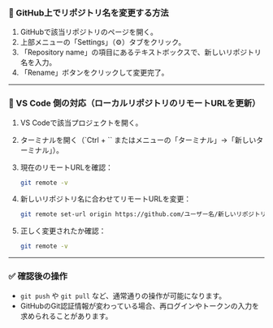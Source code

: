 ### 🔧 GitHub上でリポジトリ名を変更する方法

1. GitHubで該当リポジトリのページを開く。
2. 上部メニューの「Settings」（⚙️）タブをクリック。
3. 「Repository name」の項目にあるテキストボックスで、新しいリポジトリ名を入力。
4. 「Rename」ボタンをクリックして変更完了。

---

### 🔄 VS Code 側の対応（ローカルリポジトリのリモートURLを更新）

1. VS Codeで該当プロジェクトを開く。

2. ターミナルを開く（\`Ctrl + \`\` またはメニューの「ターミナル」→「新しいターミナル」）。

3. 現在のリモートURLを確認：

   ```bash
   git remote -v
   ```

4. 新しいリポジトリ名に合わせてリモートURLを変更：

   ```bash
   git remote set-url origin https://github.com/ユーザー名/新しいリポジトリ名.git
   ```

5. 正しく変更されたか確認：

   ```bash
   git remote -v
   ```

---

### ✅ 確認後の操作

* `git push` や `git pull` など、通常通りの操作が可能になります。
* GitHubのGit認証情報が変わっている場合、再ログインやトークンの入力を求められることがあります。
